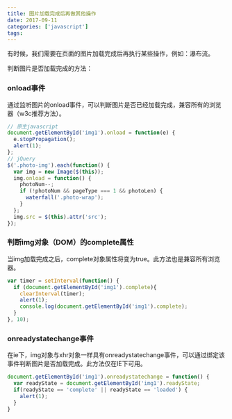 ```yaml
---
title: 图片加载完成后再做其他操作
date: 2017-09-11
categories: ['javascript']
tags:
---
```

有时候，我们需要在页面的图片加载完成后再执行某些操作，例如：瀑布流。

判断图片是否加载完成的方法：

<!-- more -->

### onload事件
通过监听图片的onload事件，可以判断图片是否已经加载完成，兼容所有的浏览器（w3c推荐方法）。
``` javascript
// 原生javascript
document.getElementById('img1').onload = function(e) {
  e.stopPropagation();
  alert(1);
};
// jQuery
$('.photo-img').each(function() {
  var img = new Image($(this));
  img.onload = function() {
    photoNum--;
    if (!photoNum && pageType === 1 && photoLen) {
      waterfall('.photo-wrap');
    }
  };
  img.src = $(this).attr('src');
});
```

### 判断img对象（DOM）的complete属性
当img加载完成之后，complete对象属性将变为true。此方法也是兼容所有浏览器。
``` javascript
var timer = setInterval(function() {
  if (document.getElementById('img1').complete){
    clearInterval(timer);
    alert(1);
    console.log(document.getElementById('img1').complete);
  }
}, 10);
```

### onreadystatechange事件
在ie下，img对象与xhr对象一样具有onreadystatechange事件，可以通过绑定该事件判断图片是否加载完成。此方法仅在IE下可用。
``` javascript
document.getElementById('img1').onreadystatechange = function() {
  var readyState = document.getElementById('img1').readyState;
  if(readyState == 'complete' || readyState == 'loaded') {
    alert(1);
  }
}
```

















